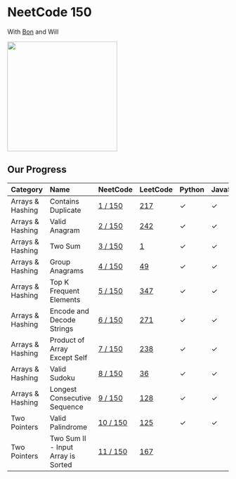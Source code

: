 # NeetCode 150

With [Bon](https://github.com/ethanepiscope/neetcode) and Will

<img src="https://github.com/user-attachments/assets/5d59868e-26a3-47db-abcc-11b7fdde5725" width="250px">

## Our Progress

| Category         | Name                               | NeetCode                                                                  | LeetCode                                                               | Python  | JavaScript |
| :--------------- | :--------------------------------- | :------------------------------------------------------------------------ | :--------------------------------------------------------------------- | :------ | :--------- |
| Arrays & Hashing | Contains Duplicate                 | [1 / 150](https://neetcode.io/problems/top-k-elements-in-list)            | [217](https://leetcode.com/problems/contains-duplicate/)               | &check; | &check;    |
| Arrays & Hashing | Valid Anagram                      | [2 / 150](https://neetcode.io/problems/is-anagram)                        | [242](https://neetcode.io/problems/is-anagram)                         | &check; | &check;    |
| Arrays & Hashing | Two Sum                            | [3 / 150](https://neetcode.io/problems/two-integer-sum)                   | [1](https://neetcode.io/problems/two-integer-sum)                      | &check; | &check;    |
| Arrays & Hashing | Group Anagrams                     | [4 / 150](https://neetcode.io/problems/anagram-groups)                    | [49](https://leetcode.com/problems/group-anagrams/)                    | &check; | &check;    |
| Arrays & Hashing | Top K Frequent Elements            | [5 / 150](https://neetcode.io/problems/top-k-elements-in-list)            | [347](https://leetcode.com/problems/top-k-frequent-elements/)          | &check; | &check;    |
| Arrays & Hashing | Encode and Decode Strings          | [6 / 150](https://neetcode.io/problems/string-encode-and-decode)          | [271](https://leetcode.com/problems/encode-and-decode-strings/)        | &check; | &check;    |
| Arrays & Hashing | Product of Array Except Self       | [7 / 150](https://neetcode.io/problems/products-of-array-discluding-self) | [238](https://neetcode.io/problems/products-of-array-discluding-self)  | &check; | &check;    |
| Arrays & Hashing | Valid Sudoku                       | [8 / 150](https://neetcode.io/problems/valid-sudoku)                      | [36](https://leetcode.com/problems/valid-sudoku/)                      | &check; | &check;    |
| Arrays & Hashing | Longest Consecutive Sequence       | [9 / 150](https://neetcode.io/problems/longest-consecutive-sequence)      | [128](https://leetcode.com/problems/longest-consecutive-sequence/)     | &check; | &check;    |
| Two Pointers     | Valid Palindrome                   | [10 / 150](https://neetcode.io/problems/is-palindrome)                    | [125](https://leetcode.com/problems/valid-palindrome/)                 | &check; | &check;    |
| Two Pointers     | Two Sum II - Input Array is Sorted | [11 / 150](https://neetcode.io/problems/two-integer-sum-ii)               | [167](https://leetcode.com/problems/two-sum-ii-input-array-is-sorted/) |         |            |
